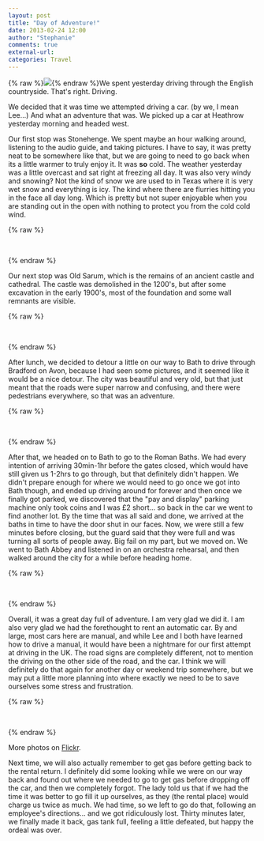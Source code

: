 ```yaml
---
layout: post
title: "Day of Adventure!"
date: 2013-02-24 12:00
author: "Stephanie"
comments: true
external-url: 
categories: Travel
---
```


{% raw %}<a class="fancybox" href="/images/blog/2013-02-24-day-of-adventure/DSC00906.jpg" title="Our noble steed!"><img src="/images/blog/2013-02-24-day-of-adventure/thumbnails/DSC00906.jpg" class="right"/></a>{% endraw %}We spent yesterday driving through the English countryside. That's right. Driving. 

We decided that it was time we attempted driving a car. (by we, I mean Lee...) And what an adventure that was. We picked up a car at Heathrow yesterday morning and headed west. 

Our first stop was Stonehenge. We spent maybe an hour walking around, listening to the audio guide, and taking pictures. I have to say, it was pretty neat to be somewhere like that, but we are going to need to go back when its a little warmer to truly enjoy it. It was **so** cold. The weather yesterday was a little overcast and sat right at freezing all day. It was also very windy and snowing? Not the kind of snow we are used to in Texas where it is very wet snow and everything is icy. The kind where there are flurries hitting you in the face all day long. Which is pretty but not super enjoyable when you are standing out in the open with nothing to protect you from the cold cold wind.

{% raw %}
<p class="fancybox-group">
    <a class="fancybox" rel="adventure-stonehenge" href="/images/blog/2013-02-24-day-of-adventure/DSC00844.jpg"><img src="/images/blog/2013-02-24-day-of-adventure/thumbnails/DSC00844.jpg" alt=""/></a>
    <a class="fancybox" rel="adventure-stonehenge" href="/images/blog/2013-02-24-day-of-adventure/DSC00857.jpg"><img src="/images/blog/2013-02-24-day-of-adventure/thumbnails/DSC00857.jpg" alt=""/></a>
    <a class="fancybox" rel="adventure-stonehenge" href="/images/blog/2013-02-24-day-of-adventure/DSC00878.jpg"><img src="/images/blog/2013-02-24-day-of-adventure/thumbnails/DSC00878.jpg" alt=""/></a>
    <a class="fancybox" rel="adventure-stonehenge" href="/images/blog/2013-02-24-day-of-adventure/DSC00881.jpg"><img src="/images/blog/2013-02-24-day-of-adventure/thumbnails/DSC00881.jpg" alt=""/></a>
</p>
{% endraw %}

Our next stop was Old Sarum, which is the remains of an ancient castle and cathedral. The castle was demolished in the 1200's, but after some excavation in the early 1900's, most of the foundation and some wall remnants are visible. 

{% raw %}
<p class="fancybox-group">
    <a class="fancybox" rel="adventure-oldsarum" href="/images/blog/2013-02-24-day-of-adventure/DSC00912.jpg"><img src="/images/blog/2013-02-24-day-of-adventure/thumbnails/DSC00912.jpg" alt=""/></a>
    <a class="fancybox" rel="adventure-oldsarum" href="/images/blog/2013-02-24-day-of-adventure/DSC00917.jpg"><img src="/images/blog/2013-02-24-day-of-adventure/thumbnails/DSC00917.jpg" alt=""/></a>
    <a class="fancybox" rel="adventure-oldsarum" href="/images/blog/2013-02-24-day-of-adventure/DSC00926.jpg"><img src="/images/blog/2013-02-24-day-of-adventure/thumbnails/DSC00926.jpg" alt=""/></a>
    <a class="fancybox" rel="adventure-oldsarum" href="/images/blog/2013-02-24-day-of-adventure/DSC00929.jpg"><img src="/images/blog/2013-02-24-day-of-adventure/thumbnails/DSC00929.jpg" alt=""/></a>
</p>
{% endraw %}

After lunch, we decided to detour a little on our way to Bath to drive through Bradford on Avon, because I had seen some pictures, and it seemed like it would be a nice detour. The city was beautiful and very old, but that just meant that the roads were super narrow and confusing, and there were pedestrians everywhere, so that was an adventure.

{% raw %}
<p class="fancybox-group">
    <a class="fancybox" rel="adventure-bradford" href="/images/blog/2013-02-24-day-of-adventure/DSC01001.jpg"><img src="/images/blog/2013-02-24-day-of-adventure/thumbnails/DSC01001.jpg" alt=""/></a>
    <a class="fancybox" rel="adventure-bradford" href="/images/blog/2013-02-24-day-of-adventure/DSC01006.jpg"><img src="/images/blog/2013-02-24-day-of-adventure/thumbnails/DSC01006.jpg" alt=""/></a>
    <a class="fancybox" rel="adventure-bradford" href="/images/blog/2013-02-24-day-of-adventure/DSC01020.jpg"><img src="/images/blog/2013-02-24-day-of-adventure/thumbnails/DSC01020.jpg" alt=""/></a>
    <a class="fancybox" rel="adventure-bradford" href="/images/blog/2013-02-24-day-of-adventure/DSC01031.jpg"><img src="/images/blog/2013-02-24-day-of-adventure/thumbnails/DSC01031.jpg" alt=""/></a>
</p>
{% endraw %}

After that, we headed on to Bath to go to the Roman Baths. We had every intention of arriving 30min-1hr before the gates closed, which would have still given us 1-2hrs to go through, but that definitely didn't happen. We didn't prepare enough for where we would need to go once we got into Bath though, and ended up driving around for forever and then once we finally got parked, we discovered that the "pay and display" parking machine only took coins and I was £2 short... so back in the car we went to find another lot. By the time that was all said and done, we arrived at the baths in time to have the door shut in our faces. Now, we were still a few minutes before closing, but the guard said that they were full and was turning all sorts of people away. Big fail on my part, but we moved on. We went to Bath Abbey and listened in on an orchestra rehearsal, and then walked around the city for a while before heading home.

{% raw %}
<p class="fancybox-group">
    <a class="fancybox" rel="adventure-bath" href="/images/blog/2013-02-24-day-of-adventure/DSC01050.jpg"><img src="/images/blog/2013-02-24-day-of-adventure/thumbnails/DSC01050.jpg" alt=""/></a>
    <a class="fancybox" rel="adventure-bath" href="/images/blog/2013-02-24-day-of-adventure/DSC01082.jpg"><img src="/images/blog/2013-02-24-day-of-adventure/thumbnails/DSC01082.jpg" alt=""/></a>
    <a class="fancybox" rel="adventure-bath" href="/images/blog/2013-02-24-day-of-adventure/DSC01083.jpg"><img src="/images/blog/2013-02-24-day-of-adventure/thumbnails/DSC01083.jpg" alt=""/></a>
    <a class="fancybox" rel="adventure-bath" href="/images/blog/2013-02-24-day-of-adventure/DSC01110.jpg"><img src="/images/blog/2013-02-24-day-of-adventure/thumbnails/DSC01110.jpg" alt=""/></a>
</p>
{% endraw %}

Overall, it was a great day full of adventure. I am very glad we did it. I am also very glad we had the forethought to rent an automatic car. By and large, most cars here are manual, and while Lee and I both have learned how to drive a manual, it would have been a nightmare for our first attempt at driving in the UK. The road signs are completely different, not to mention the driving on the other side of the road, and the car. I think we will definitely do that again for another day or weekend trip somewhere, but we may put a little more planning into where exactly we need to be to save ourselves some stress and frustration.

{% raw %}
<p class="fancybox-group">
    <a class="fancybox" rel="adventure-drive" href="/images/blog/2013-02-24-day-of-adventure/DSC00992.jpg"><img src="/images/blog/2013-02-24-day-of-adventure/thumbnails/DSC00992.jpg" alt=""/></a>
    <a class="fancybox" rel="adventure-drive" href="/images/blog/2013-02-24-day-of-adventure/IMG_3901.jpg"><img src="/images/blog/2013-02-24-day-of-adventure/thumbnails/IMG_3901.jpg" alt=""/></a>
    <a class="fancybox" rel="adventure-drive" href="/images/blog/2013-02-24-day-of-adventure/DSC01045.jpg"><img src="/images/blog/2013-02-24-day-of-adventure/thumbnails/DSC01045.jpg" alt=""/></a>
    <a class="fancybox" rel="adventure-drive" href="/images/blog/2013-02-24-day-of-adventure/DSC01042.jpg"><img src="/images/blog/2013-02-24-day-of-adventure/thumbnails/DSC01042.jpg" alt=""/></a>
</p>
{% endraw %}

More photos on [Flickr][1].

Next time, we will also actually remember to get gas before getting back to the rental return. I definitely did some looking while we were on our way back and found out where we needed to go to get gas before dropping off the car, and then we completely forgot. The lady told us that if we had the time it was better to go fill it up ourselves, as they (the rental place) would charge us twice as much. We had time, so we left to go do that, following an employee's directions... and we got ridiculously lost. Thirty minutes later, we finally made it back, gas tank full, feeling a little defeated, but happy the ordeal was over.

[1]: http://www.flickr.com/photos/jlgoolsbee/sets/72157632850531662/